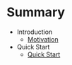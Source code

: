 Summary
=======

-   Introduction
    -   [Motivation](Introduction/Motivation.md)
-   Quick Start
    -   [Quick Start](Basic/Chapter01Section01.md)

